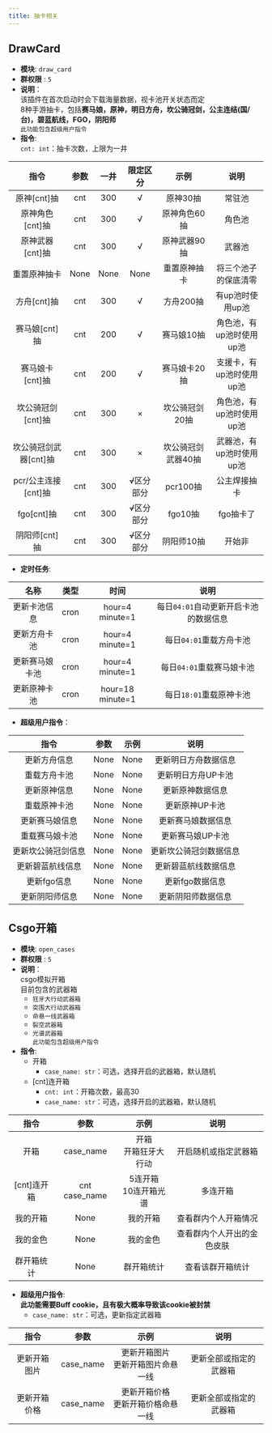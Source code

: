 ```yaml
---
title: 抽卡相关
---
```




DrawCard
---
* __模块__: `draw_card`
* __群权限__ : `5`  
* __说明__：  
该插件在首次启动时会下载海量数据，视卡池开关状态而定  
8种手游抽卡，包括**赛马娘，原神，明日方舟，坎公骑冠剑，公主连结(国/台)，碧蓝航线，FGO，阴阳师**  
`此功能包含超级用户指令`
* __指令__:  
    `cnt: int`：抽卡次数，上限为一井

|       指令        |      参数     |   一井  |     限定区分           |     示例     |   说明       |
|:-----------------:|:-----------:|:-----------:|:-----------:|:-----------:|:-----------:|
|原神[cnt]抽        |   cnt         |  300    |   √      | 原神30抽   |    常驻池
|原神角色[cnt]抽    |   cnt         |  300    |    √     |   原神角色60抽    | 角色池
|原神武器[cnt]抽     |  cnt         |  300    |     √    |   原神武器90抽    | 武器池
|重置原神抽卡       |   None        |   None    |    None      |  重置原神抽卡    | 将三个池子的保底清零
|方舟[cnt]抽       |    cnt         |   300      |   √      |   方舟200抽   |   有up池时使用up池
|赛马娘[cnt]抽      |   cnt         |   200    |      √    |  赛马娘10抽  |   角色池，有up池时使用up池
|赛马娘卡[cnt]抽    |   cnt         |    200     |     √     | 赛马娘卡20抽  | 支援卡，有up池时使用up池
|坎公骑冠剑[cnt]抽|     cnt         |     300    |    ×      |  坎公骑冠剑20抽| 角色池，有up池时使用up池
|坎公骑冠剑武器[cnt]抽| cnt         |    300      |    ×      | 坎公骑冠剑武器40抽| 武器池，有up池时使用up池
|pcr/公主连接[cnt]抽|   cnt         |    300     |    ~~√~~区分部分      |  pcr100抽      |  公主焊接抽卡
|fgo[cnt]抽        |    cnt       |     300     |   ~~√~~区分部分      |  fgo10抽       |   fgo抽卡了
|阴阳师[cnt]抽      |   cnt        |    300     |    ~~√~~区分部分      |   阴阳师10抽     |    开始非

* __定时任务__:

|      名称     |       类型        |      时间    |     说明      |
|:-----------------:|:-----------------:|:-----------:|:-----------:|
|更新卡池信息       |cron              |    hour=4 minute=1|    每日`04:01`自动更新开启卡池的数据信息
|更新方舟卡池       |cron               |   hour=4 minute=1|    每日`04:01`重载方舟卡池
|更新赛马娘卡池     |cron               |   hour=4 minute=1|    每日`04:01`重载赛马娘卡池
|更新原神卡池       |cron               |   hour=18 minute=1|   每日`18:01`重载原神卡池

* __超级用户指令__：

|       指令        |      参数     |    示例     |   说明       |
|:-----------------:|:-----------:|:-----------:|:-----------:|
|更新方舟信息       |   None        |   None      | 更新明日方舟数据信息
|重载方舟卡池       |   None        |   None      | 更新明日方舟UP卡池
|更新原神信息       |   None        |   None      | 更新原神数据信息
|重载原神卡池       |   None        |   None      | 更新原神UP卡池
|更新赛马娘信息       |   None        |   None      | 更新赛马娘数据信息
|重载赛马娘卡池       |   None        |   None      | 更新赛马娘UP卡池
|更新坎公骑冠剑信息       |   None        |   None      | 更新坎公骑冠剑数据信息
|更新碧蓝航线信息       |   None        |   None      | 更新碧蓝航线数据信息
|更新fgo信息       |   None        |   None      | 更新fgo数据信息
|更新阴阳师信息       |   None        |   None      | 更新阴阳师数据信息


Csgo开箱
---
* __模块__: `open_cases`
* __群权限__ : `5`  
* __说明__：  
csgo模拟开箱  
目前包含的武器箱  
    * `狂牙大行动武器箱`
    * `突围大行动武器箱`
    * `命悬一线武器箱`
    * `裂空武器箱`
    * `光谱武器箱`   
`此功能包含超级用户指令`
* __指令__: 
    * 开箱
        * `case_name: str`：可选，选择开启的武器箱，默认随机
    * [cnt]连开箱
        * `cnt: int`：开箱次数，最高30
        * `case_name: str`：可选，选择开启的武器箱，默认随机

|       指令        |      参数     |    示例     |   说明       |
|:-----------------:|:-----------:|:-----------:|:-----------:|
|开箱               |   case_name   |   开箱<br>开箱狂牙大行动  | 开启随机或指定武器箱
|[cnt]连开箱        |   cnt case_name |  5连开箱<br>10连开箱光谱 |   多连开箱
|我的开箱           |   None         |  我的开箱    |   查看群内个人开箱情况
|我的金色            |  None        |   我的金色    |   查看群内个人开出的金色皮肤
|群开箱统计         |   None        |   群开箱统计  |    查看该群开箱统计 

* __超级用户指令__:  
__此功能需要Buff cookie，且有极大概率导致该cookie被封禁__
    * `case_name: str`：可选，更新指定武器箱

|       指令        |      参数     |    示例     |   说明       |
|:-----------------:|:-----------:|:-----------:|:-----------:|
|更新开箱图片       |   case_name   |   更新开箱图片<br>更新开箱图片命悬一线  |     更新全部或指定的武器箱
|更新开箱价格       |   case_name   |   更新开箱价格<br>更新开箱价格命悬一线   |    更新全部或指定的武器箱


